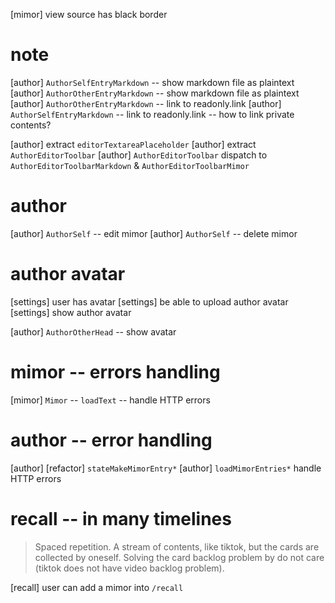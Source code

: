 [mimor] view source has black border

# note

[author] `AuthorSelfEntryMarkdown` -- show markdown file as plaintext
[author] `AuthorOtherEntryMarkdown` -- show markdown file as plaintext
[author] `AuthorOtherEntryMarkdown` -- link to readonly.link
[author] `AuthorSelfEntryMarkdown` -- link to readonly.link -- how to link private contents?

[author] extract `editorTextareaPlaceholder`
[author] extract `AuthorEditorToolbar`
[author] `AuthorEditorToolbar` dispatch to `AuthorEditorToolbarMarkdown` & `AuthorEditorToolbarMimor`

# author

[author] `AuthorSelf` -- edit mimor
[author] `AuthorSelf` -- delete mimor

# author avatar

[settings] user has avatar
[settings] be able to upload author avatar
[settings] show author avatar

[author] `AuthorOtherHead` -- show avatar

# mimor -- errors handling

[mimor] `Mimor` -- `loadText` -- handle HTTP errors

# author -- error handling

[author] [refactor] `stateMakeMimorEntry*`
[author] `loadMimorEntries*` handle HTTP errors

# recall -- in many timelines

> Spaced repetition. A stream of contents, like tiktok, but the cards
> are collected by oneself. Solving the card backlog problem by do not
> care (tiktok does not have video backlog problem).

[recall] user can add a mimor into `/recall`
